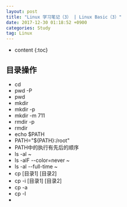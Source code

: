 ```yaml
---
layout: post
title: "Linux 学习笔记（3） | Linux Basic（3）"
date: 2017-12-30 01:18:52 +0900
categories: Study
tag: Linux
---
```


* content
{:toc}



目录操作
------
* cd
* pwd -P
* pwd
* mkdir
* mkdir -p
* mkdir -m 711
* rmdir -p
* rmdir
* echo $PATH
* PATH="${PATH}:/root"
* PATH中的执行有先后的顺序
* ls -al ~
* ls -alF --color=never ~
* ls -al --full-time ~
* cp [目录1] [目录2]
* cp -i [目录1] [目录2]
* cp -a
* cp -l
*  